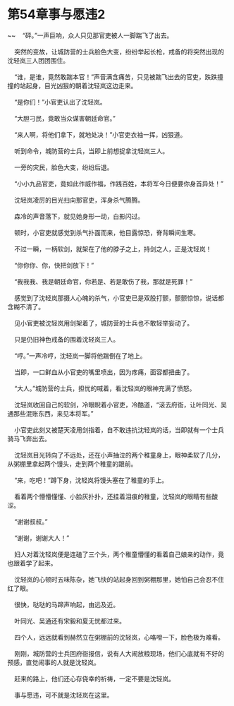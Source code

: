 # 第54章事与愿违2
~~&nbsp;&nbsp;&nbsp;&nbsp;“砰。”一声巨响，众人只见那官吏被人一脚踹飞了出去。<br><br>&nbsp;&nbsp;&nbsp;&nbsp;突然的变故，让城防营的士兵脸色大变，纷纷举起长枪，戒备的将突然出现的沈轻岚三人团团围住。<br><br>&nbsp;&nbsp;&nbsp;&nbsp;“谁，是谁，竟然敢踹本官！”声音满含痛苦，只见被踹飞出去的官吏，跌跌撞撞的站起身，目光凶狠的朝着沈轻岚这边走来。<br><br>&nbsp;&nbsp;&nbsp;&nbsp;“是你们！”小官吏认出了沈轻岚。<br><br>&nbsp;&nbsp;&nbsp;&nbsp;“大胆刁民，竟敢当众谋害朝廷命官。”<br><br>&nbsp;&nbsp;&nbsp;&nbsp;“来人啊，将他们拿下，就地处决！”小官吏衣袖一挥，凶狠道。<br><br>&nbsp;&nbsp;&nbsp;&nbsp;听到命令，城防营的士兵，当即上前想捉拿沈轻岚三人。<br><br>&nbsp;&nbsp;&nbsp;&nbsp;一旁的灾民，脸色大变，纷纷后退。<br><br>&nbsp;&nbsp;&nbsp;&nbsp;“小小九品官吏，竟如此作威作福，作践百姓，本将军今日便要你身首异处！”<br><br>&nbsp;&nbsp;&nbsp;&nbsp;沈轻岚凌厉的目光扫向那官吏，浑身杀气腾腾。<br><br>&nbsp;&nbsp;&nbsp;&nbsp;森冷的声音落下，就见她身形一动，白影闪过。<br><br>&nbsp;&nbsp;&nbsp;&nbsp;顿时，小官吏就感觉到杀气扑面而来，他目露惊恐，脊背瞬间生寒。<br><br>&nbsp;&nbsp;&nbsp;&nbsp;不过一瞬，一柄软剑，就架在了他的脖子之上，持剑之人，正是沈轻岚！<br><br>&nbsp;&nbsp;&nbsp;&nbsp;“你你你、你，快把剑放下！”<br><br>&nbsp;&nbsp;&nbsp;&nbsp;“我我我、我是朝廷命官，你若是、若是敢伤了我，那就是死罪！”<br><br>&nbsp;&nbsp;&nbsp;&nbsp;感觉到了沈轻岚那摄人心魄的杀气，小官吏已是双股打颤，颤颤惊惊，说话都含糊不清了。<br><br>&nbsp;&nbsp;&nbsp;&nbsp;见小官吏被沈轻岚用剑架着了，城防营的士兵也不敢轻举妄动了。<br><br>&nbsp;&nbsp;&nbsp;&nbsp;只是仍旧神色戒备的围着沈轻岚三人。<br><br>&nbsp;&nbsp;&nbsp;&nbsp;“哼。”一声冷哼，沈轻岚一脚将他踹倒在了地上。<br><br>&nbsp;&nbsp;&nbsp;&nbsp;当即，一口鲜血从小官吏的嘴里喷出，因为疼痛，面容都扭曲了。<br><br>&nbsp;&nbsp;&nbsp;&nbsp;“大人。”城防营的士兵，担忧的喊着，看沈轻岚的眼神充满了愤怒。<br><br>&nbsp;&nbsp;&nbsp;&nbsp;沈轻岚收回自己的软剑，冷眼睨着小官吏，冷酷道，“滚去府衙，让叶同光、吴通那些混账东西，来见本将军。”<br><br>&nbsp;&nbsp;&nbsp;&nbsp;小官吏此刻又被楚天凌用剑指着，自不敢违抗沈轻岚的话，当即就有一个士兵骑马飞奔出去。<br><br>&nbsp;&nbsp;&nbsp;&nbsp;沈轻岚目光转向了不远处，还在小声抽泣的两个稚童身上，眼神柔软了几分，从粥棚里拿起两个馒头，走到两个稚童的跟前。<br><br>&nbsp;&nbsp;&nbsp;&nbsp;“来，吃吧！”蹲下身，沈轻岚将馒头塞在了稚童的手上。<br><br>&nbsp;&nbsp;&nbsp;&nbsp;看着两个懵懵懂懂、小脸灰扑扑，还挂着泪痕的稚童，沈轻岚的眼睛有些酸涩。<br><br>&nbsp;&nbsp;&nbsp;&nbsp;“谢谢叔叔。”<br><br>&nbsp;&nbsp;&nbsp;&nbsp;“谢谢，谢谢大人！”<br><br>&nbsp;&nbsp;&nbsp;&nbsp;妇人对着沈轻岚便是连磕了三个头，两个稚童懵懂的看着自己娘亲的动作，竟也跟着学了起来。<br><br>&nbsp;&nbsp;&nbsp;&nbsp;沈轻岚的心顿时五味陈杂，她飞快的站起身回到粥棚那里，她怕自己会忍不住红了眼。<br><br>&nbsp;&nbsp;&nbsp;&nbsp;很快，哒哒的马蹄声响起，由远及近。<br><br>&nbsp;&nbsp;&nbsp;&nbsp;叶同光、吴通还有宋毅和夏无忧都过来。<br><br>&nbsp;&nbsp;&nbsp;&nbsp;四个人，远远就看到赫然立在粥棚前的沈轻岚，心咯噔一下，脸色极为难看。<br><br>&nbsp;&nbsp;&nbsp;&nbsp;刚刚，城防营的士兵回府衙报信，说有人大闹放粮现场，他们心底就有不好的预感，直觉闹事的人就是沈轻岚。<br><br>&nbsp;&nbsp;&nbsp;&nbsp;赶来的路上，他们还心存侥幸的祈祷，一定不要是沈轻岚。<br><br>&nbsp;&nbsp;&nbsp;&nbsp;事与愿违，可不就是沈轻岚在这里。<br><br>
                    

<script>_fwqdsqadxfw()</script>
<div><script>_dfwf1dw();</script></div>
<div><script>_dfwf1agdw();</script></div>
                